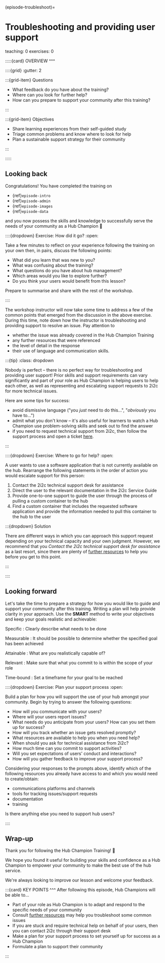 (episode-troubleshoot)=
# Troubleshooting and providing user support

teaching: 0
exercises: 0


:::::{card} 
OVERVIEW
^^^

::::{grid}
:gutter: 2

:::{grid-item}
Questions

- What feedback do you have about the training?
- Where can you look for further help?
- How can you prepare to support your community after this training?

:::

:::{grid-item}
Objectives

- Share learning experiences from their self-guided study
- Triage common problems and know where to look for help
- Plan a sustainable support strategy for their community

:::

:::::

## Looking back

Congratulations! You have completed the training on

<!-- TODO: Add episodes/server_resources -->

- {ref}`episode-intro`
- {ref}`episode-admin`
- {ref}`episode-images`
- {ref}`episode-data`

and you now possess the skills and knowledge to successfully serve the needs of your community as a Hub Champion 🎉

::::{dropdown} Exercise: How did it go?
:open:

Take a few minutes to reflect on your experience following the training on your own then, in pairs, discuss the following points:

- What did you learn that was new to you?
- What was confusing about the training?
- What questions do you have about hub management?
- Which areas would you like to explore further?
- Do you think your users would benefit from this lesson?

Prepare to summarise and share with the rest of the workshop.

::::

The workshop instructor will now take some time to address a few of the common points that emerged from the discussion in the above exercise. During this time, note down how the instructor is troubleshooting and providing support to resolve an issue. Pay attention to

- whether the issue was already covered in the Hub Champion Training
- any further resources that were referenced
- the level of detail in the response
- their use of language and communication skills.

:::{tip}
:class: dropdown

Nobody is perfect – there is no perfect way for troubleshooting and providing user support! Prior skills and support requirements can vary significantly and part of your role as Hub Champion is helping users to help each other, as well as representing and escalating support requests to 2i2c for more technical issues.

Here are some tips for success:

- avoid dismissive language ("you *just* need to do this...", "*obviously* you have to...")
- admit what you don't know – it's also useful for learners to watch a Hub Champion use problem-solving skills and seek out [](ref:resources) to find the answer
- if you need to request technical support from 2i2c, then follow the support process and open a ticket [here](https://docs.2i2c.org/support/).

:::

::::{dropdown} Exercise: Where to go for help?
:open:

A user wants to use a software application that is not currently available on the hub. Rearrange the following statements in the order of action you would escalate support for this person:

1. Contact the 2i2c technical support desk for assistance
1. Direct the user to the relevant documentation in the 2i2c Service Guide
1. Provide one-to-one support to guide the user through the process of pulling a custom container to the hub
1. Find a custom container that includes the requested software application and provide the information needed to pull this container to the hub to the user

:::{dropdown} Solution

There are different ways in which you can approach this support request depending on your technical capacity and your own judgment. However, we recommend that you *Contact the 2i2c technical support desk for assistance* as a last resort, since there are plenty of [further resources](ref:resources) to help you before you get to this point.

:::

::::

## Looking forward

Let's take the time to prepare a strategy for how you would like to guide and support your community after this training. Writing a plan will help provide clarity in your approach. Use the **SMART** method to write your objectives and keep your goals realistic and achievable:

Specific
: Clearly describe what needs to be done

Measurable
: It should be possible to determine whether the specified goal has been achieved

Attainable
: What are you realistically capable of?

Relevant
: Make sure that what you commit to is within the scope of your role

Time-bound
: Set a timeframe for your goal to be reached 

<!-- TODO: is there an equivalent approach in Spanish? -->

::::{dropdown} Exercise: Plan your support process
:open:

Build a plan for how you will support the use of your hub amongst your community. Begin by trying to answer the following questions:

- How will you communicate with your users?
- Where will your users report issues?
- What needs do you anticipate from your users? How can you set them up for success?
- How will you track whether an issue gets resolved promptly?
- What resources are available to help you when you need help?
- When should you ask for technical assistance from 2i2c?
- How much time can you commit to support activities?
- Will you set expectations of users' conduct and interactions?
- How will you gather feedback to improve your support process?

Considering your responses to the prompts above, identify which of the following resources you already have access to and which you would need to create/obtain:

- communications platforms and channels
- tools for tracking issues/support requests
- documentation
- training

Is there anything else you need to support hub users?

::::

## Wrap-up

Thank you for following the Hub Champion Training! 🏅

We hope you found it useful for building your skills and confidence as a Hub Champion to empower your community to make the best use of the hub service.

We're always looking to improve our lesson and welcome your feedback.

:::{card} 
KEY POINTS
^^^
After following this episode, Hub Champions will be able to...

- Part of your role as Hub Champion is to adapt and respond to the specific needs of your community
- Consult [further resources](ref:resources) may help you troubleshoot some common issues
- If you are stuck and require technical help on behalf of your users, then you can contact 2i2c through their support desk
- Make a plan for your support process to set yourself up for success as a Hub Champion
- Formulate a plan to support their community

:::
